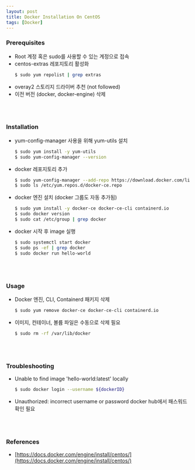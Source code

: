 ```yaml
---
layout: post
title: Docker Installation On CentOS
tags: [Docker]
---
```


### Prerequisites
- Root 계정 혹은 sudo를 사용할 수 있는 계정으로 접속
- centos-extras 레포지토리 활성화
    ```bash
    $ sudo yum repolist | grep extras
    ```
- overay2 스토리지 드라이버 추천 (not followed)
- 이전 버전 (docker, docker-engine) 삭제
<br>
<br>

### Installation
- yum-config-manager 사용을 위해 yum-utils 설치
    ```bash
    $ sudo yum install -y yum-utils
    $ sudo yum-config-manager --version
    ```
- docker 레포지토리 추가
    ```bash
    $ sudo yum-config-manager --add-repo https://download.docker.com/linux/centos/docker-ce.repo
    $ sudo ls /etc/yum.repos.d/docker-ce.repo
    ```
- docker 엔진 설치 (docker 그룹도 자동 추가됨)
    ```bash
    $ sudo yum install -y docker-ce docker-ce-cli containerd.io
    $ sudo docker version
    $ sudo cat /etc/group | grep docker
    ```
- docker 시작 후 image 실행
    ```bash
    $ sudo systemctl start docker
    $ sudo ps -ef | grep docker
    $ sudo docker run hello-world
    ```
<br>
<br>

### Usage
- Docker 엔진, CLI, Containerd 패키지 삭제
    ```bash
    $ sudo yum remove docker-ce docker-ce-cli containerd.io
    ```
- 이미지, 컨테이너, 볼륨 파일은 수동으로 삭제 필요
    ```bash
    $ sudo rm -rf /var/lib/docker
    ```
<br>
<br>

### Troubleshooting
- Unable to find image 'hello-world:latest' locally
    ```bash
    $ sudo docker login --username ${dockerID}
    ```
- Unauthorized: incorrect username or password
docker hub에서 패스워드 확인 필요
<br>
<br>

### References
- [https://docs.docker.com/engine/install/centos/](https://docs.docker.com/engine/install/centos/)
